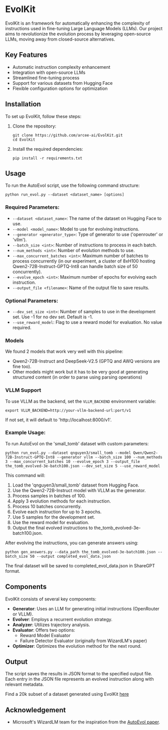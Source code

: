 # EvolKit

EvolKit is an framework for automatically enhancing the complexity of instructions used in fine-tuning Large Language Models (LLMs). Our project aims to revolutionize the evolution process by leveraging open-source LLMs, moving away from closed-source alternatives.

## Key Features

- Automatic instruction complexity enhancement
- Integration with open-source LLMs
- Streamlined fine-tuning process
- Support for various datasets from Hugging Face
- Flexible configuration options for optimization

## Installation

To set up EvolKit, follow these steps:

1. Clone the repository:
   
   ```
   git clone https://github.com/arcee-ai/EvolKit.git
   cd EvolKit
   ```

2. Install the required dependencies:
   
   ```
   pip install -r requirements.txt
   ```

## Usage

To run the AutoEvol script, use the following command structure:

```
python run_evol.py --dataset <dataset_name> [options]
```

### Required Parameters:

- `--dataset <dataset_name>`: The name of the dataset on Hugging Face to use.
- `--model <model_name>`: Model to use for evolving instructions.
- `--generator <generator_type>`: Type of generator to use ('openrouter' or 'vllm').
- `--batch_size <int>`: Number of instructions to process in each batch.
- `--num_methods <int>`: Number of evolution methods to use.
- `--max_concurrent_batches <int>`: Maximum number of batches to process concurrently (in our experiment, a cluster of 8xH100 hosting Qwen2-72B-Instruct-GPTQ-Int8 can handle batch size of 50 concurrently).
- `--evolve_epoch <int>`: Maximum number of epochs for evolving each instruction.
- `--output_file <filename>`: Name of the output file to save results.

### Optional Parameters:

- `--dev_set_size <int>`: Number of samples to use in the development set. Use -1 for no dev set. Default is -1.
- `--use_reward_model`: Flag to use a reward model for evaluation. No value required.

### Models

We found 2 models that work very well with this pipeline:
- Qwen2-72B-Instruct and DeepSeek-V2.5 (GPTQ and AWQ versions are fine too).
- Other models might work but it has to be very good at generating structured content (in order to parse using parsing operations)

### VLLM Support

To use VLLM as the backend, set the `VLLM_BACKEND` environment variable:

```
export VLLM_BACKEND=http://your-vllm-backend-url:port/v1
```

If not set, it will default to 'http://localhost:8000/v1'.

### Example Usage:

To run AutoEvol on the 'small_tomb' dataset with custom parameters:

```
python run_evol.py --dataset qnguyen3/small_tomb --model Qwen/Qwen2-72B-Instruct-GPTQ-Int8 --generator vllm --batch_size 100 --num_methods 3 --max_concurrent_batches 10 --evolve_epoch 3 --output_file the_tomb_evolved-3e-batch100.json --dev_set_size 5 --use_reward_model
```

This command will:
1. Load the 'qnguyen3/small_tomb' dataset from Hugging Face.
2. Use the Qwen2-72B-Instruct model with VLLM as the generator.
3. Process samples in batches of 100.
4. Apply 3 evolution methods for each instruction.
5. Process 10 batches concurrently.
6. Evolve each instruction for up to 3 epochs.
7. Use 5 samples for the development set.
8. Use the reward model for evaluation.
9. Output the final evolved instructions to the_tomb_evolved-3e-batch100.json.

After evolving the instructions, you can generate answers using:

```
python gen_answers.py --data_path the_tomb_evolved-3e-batch100.json --batch_size 50 --output completed_evol_data.json
```

The final dataset will be saved to completed_evol_data.json in ShareGPT format.

## Components

EvolKit consists of several key components:

- **Generator**: Uses an LLM for generating initial instructions (OpenRouter or VLLM).
- **Evolver**: Employs a recurrent evolution strategy.
- **Analyzer**: Utilizes trajectory analysis.
- **Evaluator**: Offers two options:
  - Reward Model Evaluator
  - Failure Detector Evaluator (originally from WizardLM's paper)
- **Optimizer**: Optimizes the evolution method for the next round.

## Output

The script saves the results in JSON format to the specified output file. Each entry in the JSON file represents an evolved instruction along with relevant metadata.

Find a 20k subset of a dataset generated using EvolKit [here](https://huggingface.co/datasets/arcee-ai/EvolKit-20k)

## Acknowledgement
- Microsoft's WizardLM team for the inspiration from the [AutoEvol paper](https://arxiv.org/pdf/2406.00770).
